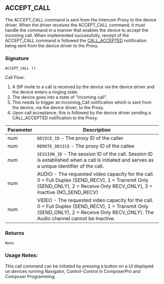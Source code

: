## ACCEPT\_CALL

The ACCEPT\_CALL command is sent from the Intercom Proxy to the device driver. When the driver receives the ACCEPT\_CALL command, it must handle the command in a manner that enables the device to accept the incoming call. When implemented successfully, receipt of the ACCEPT\_CALL command is followed the [CALL\_ACCEPTED][1] notification being sent from the device driver to the Proxy.


### Signature

`ACCEPT_CALL ()`


Call Flow:

1. A SIP invite to a call is received by the device via the device driver and the device enters a ringing state.
2. The device goes into a state of “incoming call”. 
3. This needs to trigger an Incoming\_Call notification which is sent from the device, via the device driver, to the Proxy.
4. Upon call acceptance, this is followed by the device driver sending a CALL\_ACCEPTED notification to the Proxy.


| Parameter | Description |
| --- | --- |
| num | `DEVICE_ID` - The proxy ID of the caller |
| num | `REMOTE_DEVICE` - The proxy ID of the callee |
| num|  `SESSION_ID` -  The session ID of the call. Session ID is established when a call is initiated and serves as a unique identifier of the call. |
| num | AUDIO - The requested video capacity for the call. 0 = Full Duplex (SEND\_RECV), 1 = Transmit Only (SEND\_ONLY), 2 = Receive Only RECV\_ONLY), 3 = Inactive (NO\_SEND\_RECV)  |
| num | VIDEO - The requested video capacity for the call. 0 = Full Duplex (SEND\_RECV), 1 = Transmit Only (SEND\_ONLY), 2 = Receive Only RECV\_ONLY). The Audio channel cannot be Inactive.|


### Returns

`None`


### Usage Notes:
This call command can be initiated by pressing a button on a UI displayed on devices running Navigator, Control-Control in ComposerPro and Composer Programming.


[1]:	https://snap-one.github.io/docs-driverworks-proxyprotocol/#intercom-call-notifications-call_accepted